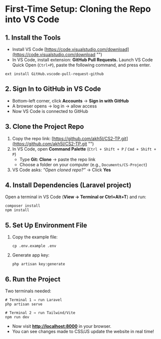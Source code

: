 # First-Time Setup: Cloning the Repo into VS Code

## 1. Install the Tools

- Install VS Code [https://code.visualstudio.com/download](https://code.visualstudio.com/download "‌")
- In VS Code, install extension: **GitHub Pull Requests.** Launch VS Code Quick Open (`Ctrl+P`), paste the following command, and press enter.

```
ext install GitHub.vscode-pull-request-github
```



## 2. Sign In to GitHub in VS Code

- Bottom-left corner, click **Accounts** → **Sign in with GitHub**
- A browser opens → log in → allow access
- Now VS Code is connected to GitHub



## 3. Clone the Project Repo

1. Copy the repo link: [https://github.com/akh5l/CS2-TP.git](https://github.com/akh5l/CS2-TP.git "‌")
2. In VS Code, open **Command Palette** (`Ctrl + Shift + P` / `Cmd + Shift + P`)
   - Type **Git: Clone** → paste the repo link
   - Choose a folder on your computer (e.g., `Documents/CS-Project`)
3. VS Code asks: _“Open cloned repo?”_ → Click **Yes**



## 4. Install Dependencies (Laravel project)

Open a terminal in VS Code (**View → Terminal or Ctrl+Alt+T**) and run:

```
composer install
npm install
```



## 5. Set Up Environment File

1. Copy the example file:
   ```
   cp .env.example .env

   ```
2. Generate app key:
   ```
   php artisan key:generate

   ```



## 6. Run the Project

Two terminals needed:

```
# Terminal 1 → run Laravel
php artisan serve

# Terminal 2 → run Tailwind/Vite
npm run dev
```

- Now visit [**http://localhost:8000**](http://localhost:8000 "‌") in your browser.
- You can see changes made to CSS/JS update the website in real time!